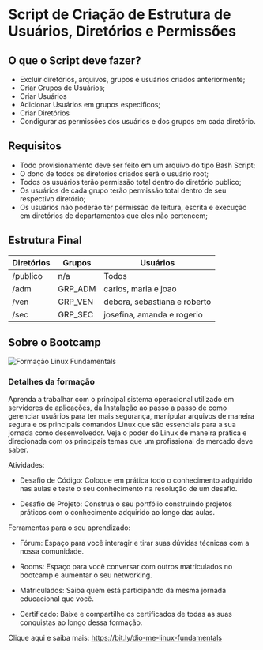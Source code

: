 # Script de Criação de Estrutura de Usuários, Diretórios e Permissões

## O que o Script deve fazer?

* Excluir diretórios, arquivos, grupos e usuários criados anteriormente;
* Criar Grupos de Usuários;
* Criar Usuários
* Adicionar Usuários em grupos especificos;
* Criar Diretórios
* Condigurar as permissões dos usuários e dos grupos em cada diretório.

## Requisitos 

* Todo provisionamento deve ser feito em um arquivo do tipo Bash Script;
* O dono de todos os diretórios criados será o usuário root;
* Todos os usuários terão permissão total dentro do diretório publico;
* Os usuários de cada grupo terão permissão total dentro de seu respectivo diretório;
* Os usuários não poderão ter permissão de leitura, escrita e execução em diretórios de departamentos que eles não pertencem;

## Estrutura Final

| Diretórios  | Grupos      | Usuários                     |
|-------------|-------------|------------------------------|
| /publico    | n/a         | Todos                        |
| /adm        | GRP_ADM     | carlos, maria e joao         |
| /ven        | GRP_VEN     | debora, sebastiana e roberto |
| /sec        | GRP_SEC     | josefina, amanda e rogerio   |
















## Sobre o Bootcamp
![Formação Linux Fundamentals](https://hermes.dio.me/tracks/cover/5182e012-d0f3-42b5-aec1-600b8653f498.png)

### Detalhes da formação
Aprenda a trabalhar com o principal sistema operacional utilizado em servidores de aplicações, da Instalação ao passo a passo de como gerenciar usuários para ter mais segurança, manipular arquivos de maneira segura e os principais comandos Linux que são essenciais para a sua jornada como desenvolvedor. Veja o poder do Linux de maneira prática e direcionada com os principais temas que um profissional de mercado deve saber.

Atividades:
- Desafio de Código: Coloque em prática todo o conhecimento adquirido nas aulas e teste o seu conhecimento na resolução de um desafio.

- Desafio de Projeto: Construa o seu portfólio construindo projetos práticos com o conhecimento adquirido ao longo das aulas.

Ferramentas para o seu aprendizado:
- Fórum: Espaço para você interagir e tirar suas dúvidas técnicas com a nossa comunidade.

- Rooms: Espaço para você conversar com outros matriculados no bootcamp e aumentar o seu networking.

- Matriculados: Saiba quem está participando da mesma jornada educacional que você.

- Certificado: Baixe e compartilhe os certificados de todas as suas conquistas ao longo dessa formação.


Clique aqui e saiba mais:
https://bit.ly/dio-me-linux-fundamentals
